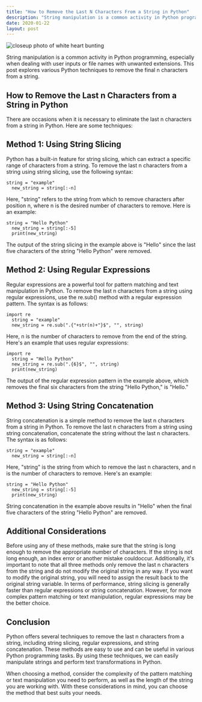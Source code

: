 ```yaml
---
title: "How to Remove the Last N Characters From a String in Python"
description: "String manipulation is a common activity in Python programming, especially when dealing with user inputs or file names with unwanted extensions. This post explores various Python techniques to remove the final n characters from a string."
date: 2020-01-22
layout: post
---
```


<article>
  <img alt="closeup photo of white heart bunting" src="https://images.unsplash.com/photo-1516826989513-502b572b924e?crop=entropy&amp;cs=tinysrgb&amp;fit=max&amp;fm=jpg&amp;ixid=Mnw0NDU0ODN8MHwxfHNlYXJjaHwxfHxIb3clMjB0byUyMFJlbW92ZSUyMHRoZSUyMExhc3QlMjBuJTIwQ2hhcmFjdGVycyUyMGZyb20lMjBhJTIwU3RyaW5nJTIwaW4lMjBQeXRob258ZW58MHwwfHx8MTY4MzY2MDk0MA&amp;ixlib=rb-4.0.3&amp;q=80&amp;w=1080"/>
  <p>String manipulation is a common activity in Python programming, especially when dealing with user inputs or file names with unwanted extensions. This post explores various Python techniques to remove the final n characters from a string.</p>
  <h2>How to Remove the Last n Characters from a String in Python</h2>
  <p>There are occasions when it is necessary to eliminate the last n characters from a string in Python. Here are some techniques:</p>
  <h2>Method 1: Using String Slicing</h2>
  <p>Python has a built-in feature for string slicing, which can extract a specific range of characters from a string. To remove the last n characters from a string using string slicing, use the following syntax:</p>
  <pre><code>string = "example"
  new_string = string[:-n]</code></pre>
  <p>Here, "string" refers to the string from which to remove characters after position n, where n is the desired number of characters to remove. Here is an example:</p>
  <pre><code>string = "Hello Python"
  new_string = string[:-5]
  print(new_string)</code></pre>
  <p>The output of the string slicing in the example above is "Hello" since the last five characters of the string "Hello Python" were removed.</p>
  <h2>Method 2: Using Regular Expressions</h2>
  <p>Regular expressions are a powerful tool for pattern matching and text manipulation in Python. To remove the last n characters from a string using regular expressions, use the re.sub() method with a regular expression pattern. The syntax is as follows:</p>
  <pre><code>import re
  string = "example"
  new_string = re.sub(".{"+str(n)+"}$", "", string)</code></pre>
  <p>Here, n is the number of characters to remove from the end of the string. Here's an example that uses regular expressions:</p>
  <pre><code>import re
  string = "Hello Python"
  new_string = re.sub(".{6}$", "", string)
  print(new_string)</code></pre>
  <p>The output of the regular expression pattern in the example above, which removes the final six characters from the string "Hello Python," is "Hello."</p>
  <h2>Method 3: Using String Concatenation</h2>
  <p>String concatenation is a simple method to remove the last n characters from a string in Python. To remove the last n characters from a string using string concatenation, concatenate the string without the last n characters. The syntax is as follows:</p>
  <pre><code>string = "example"
  new_string = string[:-n]</code></pre>
  <p>Here, "string" is the string from which to remove the last n characters, and n is the number of characters to remove. Here's an example:</p>
  <pre><code>string = "Hello Python"
  new_string = string[:-5]
  print(new_string)</code></pre>
  <p>String concatenation in the example above results in "Hello" when the final five characters of the string "Hello Python" are removed.</p>
  <h2>Additional Considerations</h2>
  <p>Before using any of these methods, make sure that the string is long enough to remove the appropriate number of characters. If the string is not long enough, an index error or another mistake couldoccur. Additionally, it's important to note that all three methods only remove the last n characters from the string and do not modify the original string in any way. If you want to modify the original string, you will need to assign the result back to the original string variable.
In terms of performance, string slicing is generally faster than regular expressions or string concatenation. However, for more complex pattern matching or text manipulation, regular expressions may be the better choice.
</p><h2>Conclusion</h2>
<p>Python offers several techniques to remove the last n characters from a string, including string slicing, regular expressions, and string concatenation. These methods are easy to use and can be useful in various Python programming tasks. By using these techniques, we can easily manipulate strings and perform text transformations in Python.</p>
<p>When choosing a method, consider the complexity of the pattern matching or text manipulation you need to perform, as well as the length of the string you are working with. With these considerations in mind, you can choose the method that best suits your needs.</p>
</article>